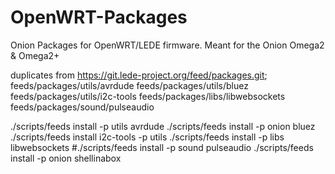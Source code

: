 # OpenWRT-Packages

Onion Packages for OpenWRT/LEDE firmware. Meant for the Onion Omega2 & Omega2+

duplicates from https://git.lede-project.org/feed/packages.git;
feeds/packages/utils/avrdude
feeds/packages/utils/bluez
feeds/packages/utils/i2c-tools
feeds/packages/libs/libwebsockets
feeds/packages/sound/pulseaudio

./scripts/feeds install -p utils avrdude
./scripts/feeds install -p onion bluez
./scripts/feeds install i2c-tools -p utils
./scripts/feeds install -p libs libwebsockets
#./scripts/feeds install -p sound pulseaudio
./scripts/feeds install -p onion shellinabox
